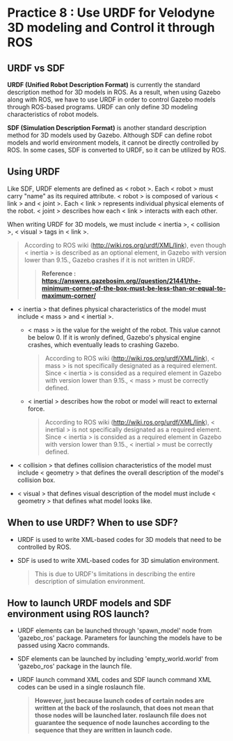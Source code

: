 # Practice 8 : Use URDF for Velodyne 3D modeling and Control it through ROS

## URDF vs SDF

**URDF (Unified Robot Description Format)** is currently the standard description method for 3D models in ROS. As a result, when using Gazebo along with ROS, we have to use URDF in order to control Gazebo models through ROS-based programs. URDF can only define 3D modeling characteristics of robot models.

**SDF (Simulation Description Format)** is another standard description method for 3D models used by Gazebo. Although SDF can define robot models and world environment models, it cannot be directly controlled by ROS. In some cases, SDF is converted to URDF, so it can be utilized by ROS.

## Using URDF

Like SDF, URDF elements are defined as < robot >. Each < robot > must carry "name" as its required attribute. < robot > is composed of various < link > and < joint >. Each < link > represents individual physical elements of the robot. < joint > describes how each < link > interacts with each other.

When writing URDF for 3D models, we must include < inertia >, < collision >, < visual > tags in < link >. 

> According to ROS wiki (http://wiki.ros.org/urdf/XML/link), even though < inertia > is described as an optional element, in Gazebo with version lower than 9.15., Gazebo crashes if it is not written in URDF.   
>> **Reference : https://answers.gazebosim.org//question/21441/the-minimum-corner-of-the-box-must-be-less-than-or-equal-to-maximum-corner/**

- < inertia > that defines physical characteristics of the model must include < mass > and  < inertial >.
   - < mass > is the value for the weight of the robot. This value cannot be below 0. If it is wronly defined, Gazebo's physical engine crashes, which eventually leads to crashing Gazebo.

      > According to ROS wiki (http://wiki.ros.org/urdf/XML/link), < mass > is not specifically designated as a required element. Since < inertia > is consided as a required element in Gazebo with version lower than 9.15., < mass > must be correctly defined.

   - < inertial > describes how the robot or model will react to external force. 

      > According to ROS wiki (http://wiki.ros.org/urdf/XML/link), < inertial > is not specifically designated as a required element. Since < inertia > is consided as a required element in Gazebo with version lower than 9.15., < inertial > must be correctly defined.

- < collision > that defines collision characteristics of the model must include < geometry > that defines the overall description of the model's collision box.

- < visual > that defines visual description of the model must include < geometry > that defines what model looks like.

## When to use URDF? When to use SDF?

- URDF is used to write XML-based codes for 3D models that need to be controlled by ROS.

- SDF is used to write XML-based codes for 3D simulation environment.
  > This is due to URDF's limitations in describing the entire description of simulation environment.

## How to launch URDF models and SDF environment using ROS launch?

- URDF elements can be launched through 'spawn_model' node from 'gazebo_ros' package. Parameters for launching the models have to be passed using Xacro commands.

- SDF elements can be launched by including 'empty_world.world' from 'gazebo_ros' package in the launch file.

- URDF launch command XML codes and SDF launch command XML codes can be used in a single roslaunch file.

  > **However, just because launch codes of certain nodes are written at the back of the roslaunch, that does not mean that those nodes will be launched later. roslaunch file does not guarantee the sequence of node launches according to the sequence that they are written in launch code.** 